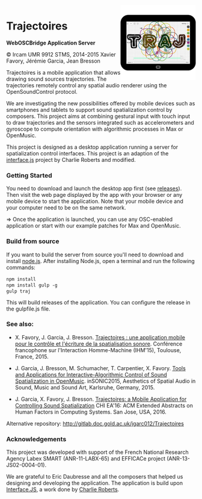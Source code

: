 <img src="icon.jpg" align="right" width=200>

# Trajectoires

**WebOSCBridge Application Server**

© Ircam UMR 9912 STMS, 2014-2015
Xavier Favory, Jérémie Garcia, Jean Bresson


Trajectoires is a mobile application that allows drawing sound sources trajectories.
The trajectories remotely control any spatial audio renderer using the OpenSoundControl protocol.

We are investigating the new possibilities offered by mobile devices such as smartphones and tablets to support sound spatialization control by composers. This project aims at combining gestural input with touch input to draw trajectories and the sensors integrated such as accelerometers and gyroscope to compute orientation with algorithmic processes in Max or OpenMusic.


This project is designed as a desktop application running a server for spatialization control interfaces.
This project is an adaption of the [interface.js][interfacejs] project by Charlie Roberts and modified.


### Getting Started 

You need to download and launch the desktop app first (see [releases](https://github.com/j-bresson/trajectoires/releases)).
Then visit the web page displayed by the app with your browser or any mobile device to start the application.
Note that your mobile device and your computer need to be on the same network.

=> Once the application is launched, you can use any OSC-enabled application or start with our example patches for Max and OpenMusic.


### Build from source
If you want to build the server from source you'll need to download and install [node.js][nodejs]. After installing Node.js, open a terminal and run the following commands:

```
npm install
npm install gulp -g
gulp traj
```

This will build releases of the application.
You can configure the release in the gulpfile.js file.

[nodejs]:http://nodejs.org
[npm]:http://nodejs.org/download/
[node-webkit]:https://github.com/rogerwang/node-webkit#downloads
[interfacejs]:https://github.com/charlieroberts/interface.js





### See also:

* X. Favory, J. Garcia, J. Bresson. [Trajectoires : une application mobile pour le contrôle et l'écriture de la spatialisation sonore](https://hal.archives-ouvertes.fr/hal-01218595). Conférence francophone sur l'Interaction Homme-Machine (IHM'15), Toulouse, France, 2015.

* J. Garcia, J. Bresson, M. Schumacher, T. Carpentier, X. Favory. [Tools and Applications for Interactive-Algorithmic Control of Sound Spatialization in OpenMusic](https://hal.inria.fr/hal-01226263). inSONIC2015, Aesthetics of Spatial Audio in Sound, Music and Sound Art, Karlsruhe, Germany, 2015.

* J. Garcia, X. Favory, J. Bresson. [Trajectoires: a Mobile Application for Controlling Sound Spatialization](https://hal.inria.fr/hal-01285852) CHI EA'16: ACM Extended Abstracts on Human Factors in Computing Systems. San Jose, USA, 2016.

Alternative repository: http://gitlab.doc.gold.ac.uk/jgarc012/Trajectoires

### Acknowledgements

This project was developed with support of the French National Research Agency Labex SMART (ANR-11-LABX-65) and EFFICACe project (ANR-13-JS02-0004-01). 

We are grateful to Eric Daubresse and all the composers that helped us designing and developing the application.
The application is build upon [Interface.JS](http://www.charlie-roberts.com/interface/), a work done by [Charlie Roberts](http://www.charlie-roberts.com/).

